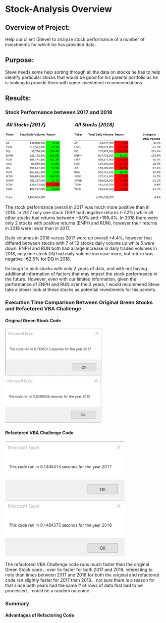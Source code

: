 # Stock-Analysis Overview

## Overview of Project: ##
Help our client (Steve) to analyze stock performance of a number of investments for which he has provided data. 


## Purpose: ##
Steve needs some help sorting through all the data on stocks he has to help identify particular stocks that would be good for his parents portfolio as he is looking to provide them with some investment recommendations.


## Results: ##

### Stock Performance between 2017 and 2018 ###
![Table_2017_2018_Returns](https://github.com/tessiertodd/stock-analysis/blob/main/2017%20and%202018%20Returns.png)

The stock performance overall in 2017 was much more positive than in 2018.  In 2017 only one stock TERP had negative returns (-7.2%) while all other stocks had returns between +8.9% and +199.4%.  In 2018 there were only 2 stocks with positive returns (ENPH and RUN), however their returns in 2018 were lower than in 2017.

Daily volumes in 2018 versus 2017 were up overall +4.4%, however that differed between stocks with 7 of 12 stocks daily volume up while 5 were down.  ENPH and RUN both had a large increase in daily traded volumes in 2018, only one stock DQ had daily volume increase more, but return was negative -62.6% for DQ in 2018.

Its tough to pick stocks with only 2 years of data, and with not having additional information of factors that may impact the stock performance in the future.  However, even with our limited information, given the performance of ENPH and RUN over the 2 years, I would recommend Steve take a closer look at these stocks as potential investments for his parents.

### Execution Time Comparison Between Original Green Stocks and Refactored VBA Challenge ###

#### Original Green Stock Code ####
![Table_2017_GreenStock](https://github.com/tessiertodd/stock-analysis/blob/main/Green_Stocks_2017.png)         ![Table_2018_GreenStocks](https://github.com/tessiertodd/stock-analysis/blob/main/Green_Stocks_2018.png)

#### Refactored VBA Challenge Code ####
![Table_2018_VBAChallenge](https://github.com/tessiertodd/stock-analysis/blob/main/VBA_Challenge_2017.png)      ![Table_2018_VBAChallenge](https://github.com/tessiertodd/stock-analysis/blob/main/VBA_Challenge_2018.png)

The refactored VBA Challenge code runs much faster than the original Green Stock code... over 5x faster for both 2017 and 2018.  Interesting to note than times between 2017 and 2018 for both the original and refactored code ran slightly faster for 2017 than 2018... not sure there is a reason for that since both years had the same # of rows of data that had to be processed... could be a random outcome.

### Summary ###

#### Advantages of Refactoring Code ####
